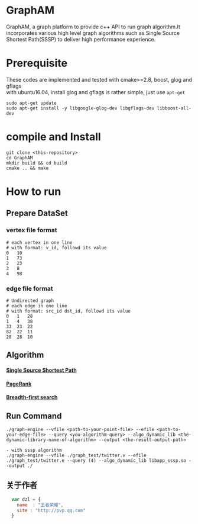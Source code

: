 # GraphAM
GraphAM, a graph platform to provide c++ API to run graph algorithm.It incorporates various high level graph algorithms such as Single Source Shortest Path(SSSP) to deliver high performance experience.

# Prerequisite
These codes are implemented and tested with cmake>=2.8, boost, glog and gflags <br>
with ubuntu16.04, install glog and gflags is rather simple, just use `apt-get`
```
sudo apt-get update
sudo apt-get install -y libgoogle-glog-dev libgflags-dev libboost-all-dev
```

# compile and Install
```
git clone <this-repository>
cd GraphAM
mkdir build && cd build
cmake .. && make
```

# How to run
## Prepare DataSet
### vertex file format
```
# each vertex in one line
# with format: v_id, followd its value
0   10
1   73
2   23
3   8
4   98
```
### edge file format
```
# Undirected graph
# each edge in one line
# with format: src_id dst_id, followd its value
0   1   28
1   4   38
33  23  22
82  22  11
28  28  10
```
## Algorithm
#### [Single Source Shortest Path](https://en.wikipedia.org/wiki/Shortest_path_problem#Single-source_shortest_paths)
#### [PageRank](https://en.wikipedia.org/wiki/PageRank)
#### [Breadth-first search](https://en.wikipedia.org/wiki/Breadth-first_search)

##  Run Command
```
./graph-engine --vfile <path-to-your-point-file> --efile <path-to-your-edge-file> --query <you-algorithm-query> --algo_dynamic_lib <the-dynamic-library-name-of-algorithm> --output <the-result-output-path>

- with sssp algorithm
./graph-engine --vfile ./graph_test/twitter.v --efile ./graph_test/twitter.e --query (4) --algo_dynamic_lib libapp_sssp.so --output ./
```

## 关于作者

```javascript
  var dzl = {
    name  : "王者荣耀",
    site : "http://pvp.qq.com"
  }
```
